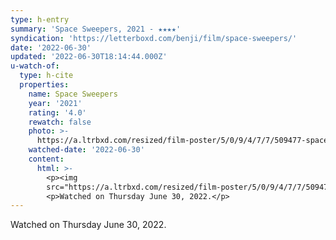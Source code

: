 ```yaml
---
type: h-entry
summary: 'Space Sweepers, 2021 - ★★★★'
syndication: 'https://letterboxd.com/benji/film/space-sweepers/'
date: '2022-06-30'
updated: '2022-06-30T18:14:44.000Z'
u-watch-of:
  type: h-cite
  properties:
    name: Space Sweepers
    year: '2021'
    rating: '4.0'
    rewatch: false
    photo: >-
      https://a.ltrbxd.com/resized/film-poster/5/0/9/4/7/7/509477-space-sweepers-0-600-0-900-crop.jpg?v=02fa365186
    watched-date: '2022-06-30'
    content:
      html: >-
        <p><img
        src="https://a.ltrbxd.com/resized/film-poster/5/0/9/4/7/7/509477-space-sweepers-0-600-0-900-crop.jpg?v=02fa365186"/></p>
        <p>Watched on Thursday June 30, 2022.</p>
---
```

Watched on Thursday June 30, 2022.
